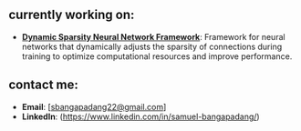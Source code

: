 ## currently working on:
- **[Dynamic Sparsity Neural Network Framework](https://github.com/sbangapadang22/DynamicSparsity)**: Framework for neural networks that dynamically adjusts the sparsity of connections during training to optimize computational resources and improve performance.

## contact me:

- **Email**: [sbangapadang22@gmail.com]
- **LinkedIn**: (https://www.linkedin.com/in/samuel-bangapadang/)
